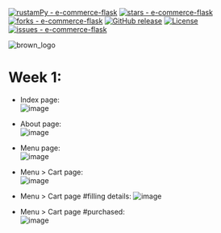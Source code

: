 [![rustamPy - e-commerce-flask](https://img.shields.io/static/v1?label=rustamPy&message=e-commerce-flask&color=blue&logo=github)](https://github.com/rustamPy/e-commerce-flask "Go to GitHub repo")
[![stars - e-commerce-flask](https://img.shields.io/github/stars/rustamPy/e-commerce-flask?style=social)](https://github.com/rustamPy/e-commerce-flask)
[![forks - e-commerce-flask](https://img.shields.io/github/forks/rustamPy/e-commerce-flask?style=social)](https://github.com/rustamPy/e-commerce-flask)
[![GitHub release](https://img.shields.io/github/release/rustamPy/e-commerce-flask?include_prereleases=&sort=semver&color=blue)](https://github.com/rustamPy/e-commerce-flask/releases/)
[![License](https://img.shields.io/badge/License-MIT-blue)](#license)
[![issues - e-commerce-flask](https://img.shields.io/github/issues/rustamPy/e-commerce-flask)](https://github.com/rustamPy/e-commerce-flask/issues)

![brown_logo](https://user-images.githubusercontent.com/35258613/221991685-442a63e1-0237-40db-9a95-834a08da96b7.png)

# Week 1:
* Index page:  
![image](https://user-images.githubusercontent.com/35258613/229305109-315dbeca-7eb7-488b-aed0-25e5554e05e6.png)

* About page:  
![image](https://user-images.githubusercontent.com/35258613/229305139-44fb1106-521f-4286-abce-92d9b0d02807.png)
 
* Menu page:  
![image](https://user-images.githubusercontent.com/35258613/229305162-0b55d058-2d0b-45bc-bc07-a5ae16587402.png)

* Menu > Cart page:  
![image](https://user-images.githubusercontent.com/35258613/229305221-4ad2215d-b7bc-4e91-a2fc-3b3be0940923.png)

* Menu > Cart page #filling details:
![image](https://user-images.githubusercontent.com/35258613/229305328-73a02b55-affc-438c-ab39-2d4bbb142eb1.png)

* Menu > Cart page #purchased:  
![image](https://user-images.githubusercontent.com/35258613/229305381-9e03c6c2-d023-401b-bc61-2fd15e606536.png)
